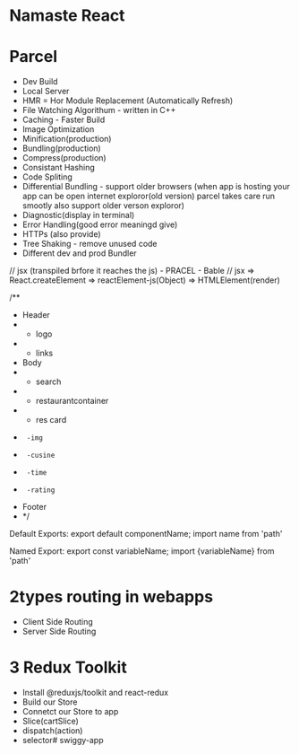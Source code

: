# Namaste React

# Parcel

- Dev Build
- Local Server
- HMR = Hor Module Replacement (Automatically Refresh)
- File Watching Algorithum - written in C++
- Caching - Faster Build
- Image Optimization
- Minification(production)
- Bundling(production)
- Compress(production)
- Consistant Hashing
- Code Spliting
- Differential Bundling - support older browsers (when app is hosting your app can be open internet exploror(old version) parcel takes care run smootly also support older verson exploror)
- Diagnostic(display in terminal)
- Error Handling(good error meaningd give)
- HTTPs (also provide)
- Tree Shaking - remove unused code
- Different dev and prod Bundler

<!-- import React from 'react';
import  ReactDOM  from 'react-dom/client';

/**
 *
 * <div id ="parent">
 *      <div id="child">
 *          <h1>I'am the H1 Tag!</h1>
 *      </div>
 * </div>
 *
 *
 *
 * React.creatElement(object) => HTML(Browser understand)
 *
 *
 */


const parent = React.createElement("div",{id:"parent"},
 [React.createElement("div",{id:"child1"},
 [React.createElement("h1",{},"This is Namaste React"),React.createElement("h2",{},"I'am the H2 Tag!")]
 ),React.createElement("div",{id:"child2"},
 [React.createElement("h1",{},"I'am the H1 Tag!"),React.createElement("h2",{},"I'am the H2 Tag!")]
 )]
);
console.log(parent);//return object

const root = ReactDOM.createRoot(document.getElementById("root"));//Assignn a root inside react
root.render(parent);//this renderm takes object and get convert to html Element browser understanding tag to the page.   -->

// jsx (transpiled brfore it reaches the js) - PRACEL - Bable
// jsx => React.createElement => reactElement-js(Object) => HTMLElement(render)

/\*\*

- Header
- - logo
- - links
- Body
- - search
- - restaurantcontainer
- - res card
-      -img
-      -cusine
-      -time
-      -rating
- Footer
- \*/

 <!-- Exports -->

Default Exports:
export default componentName;
import name from 'path'

Named Export:
export const variableName;
import {variableName} from 'path'



# 2types routing in webapps
- Client Side Routing
- Server Side Routing

# 3 Redux Toolkit
- Install @reduxjs/toolkit and react-redux
- Build our Store
- Connetct our Store to app
- Slice(cartSlice)
- dispatch(action)
- selector#   s w i g g y - a p p  
 